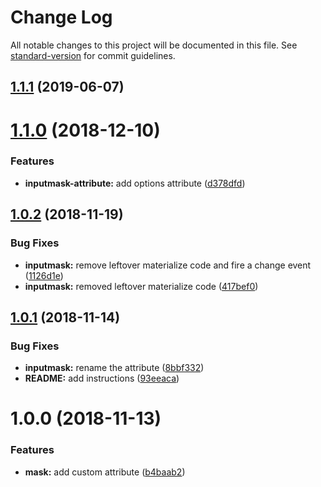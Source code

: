 # Change Log

All notable changes to this project will be documented in this file. See [standard-version](https://github.com/conventional-changelog/standard-version) for commit guidelines.

<a name="1.1.1"></a>
## [1.1.1](https://github.com/MaximBalaganskiy/aurelia-inputmask/compare/v1.1.0...v1.1.1) (2019-06-07)



<a name="1.1.0"></a>
# [1.1.0](https://github.com/MaximBalaganskiy/aurelia-inputmask/compare/v1.0.2...v1.1.0) (2018-12-10)


### Features

* **inputmask-attribute:** add options attribute ([d378dfd](https://github.com/MaximBalaganskiy/aurelia-inputmask/commit/d378dfd))



<a name="1.0.2"></a>
## [1.0.2](https://github.com/MaximBalaganskiy/aurelia-inputmask/compare/v1.0.1...v1.0.2) (2018-11-19)


### Bug Fixes

* **inputmask:** remove leftover materialize code and fire a change event ([1126d1e](https://github.com/MaximBalaganskiy/aurelia-inputmask/commit/1126d1e))
* **inputmask:** removed leftover materialize code ([417bef0](https://github.com/MaximBalaganskiy/aurelia-inputmask/commit/417bef0))



<a name="1.0.1"></a>
## [1.0.1](https://github.com/MaximBalaganskiy/aurelia-inputmask/compare/v1.0.0...v1.0.1) (2018-11-14)


### Bug Fixes

* **inputmask:** rename the attribute ([8bbf332](https://github.com/MaximBalaganskiy/aurelia-inputmask/commit/8bbf332))
* **README:** add instructions ([93eeaca](https://github.com/MaximBalaganskiy/aurelia-inputmask/commit/93eeaca))



<a name="1.0.0"></a>
# 1.0.0 (2018-11-13)


### Features

* **mask:** add custom attribute ([b4baab2](https://github.com/MaximBalaganskiy/aurelia-inputmask/commit/b4baab2))

